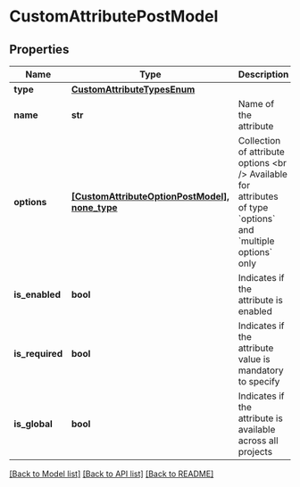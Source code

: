 # CustomAttributePostModel


## Properties
Name | Type | Description | Notes
------------ | ------------- | ------------- | -------------
**type** | [**CustomAttributeTypesEnum**](CustomAttributeTypesEnum.md) |  | 
**name** | **str** | Name of the attribute | 
**options** | [**[CustomAttributeOptionPostModel], none_type**](CustomAttributeOptionPostModel.md) | Collection of attribute options  &lt;br /&gt;  Available for attributes of type &#x60;options&#x60; and &#x60;multiple options&#x60; only | [optional] 
**is_enabled** | **bool** | Indicates if the attribute is enabled | [optional] 
**is_required** | **bool** | Indicates if the attribute value is mandatory to specify | [optional] 
**is_global** | **bool** | Indicates if the attribute is available across all projects | [optional] 

[[Back to Model list]](../README.md#documentation-for-models) [[Back to API list]](../README.md#documentation-for-api-endpoints) [[Back to README]](../README.md)


